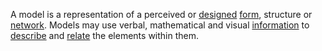 A model is a representation of a perceived or [designed](https://github.com/gcassel/Modular-Organization-Terminology/blob/master/terms/design.md) [form](https://github.com/gcassel/Modular-Organization-Terminology/blob/master/terms/form.md), structure or [network](https://github.com/gcassel/Modular-Organization-Terminology/blob/master/terms/network.md). Models may use verbal, mathematical and visual [information](https://github.com/gcassel/Modular-Organization-Terminology/blob/master/terms/information.md) to [describe](https://github.com/gcassel/Modular-Organization-Terminology/blob/master/terms/description.md) and [relate]( elemhttps://github.com/gcassel/Modular-Organization-Terminology/blob/master/terms/relationship.md) the elements within them.  
